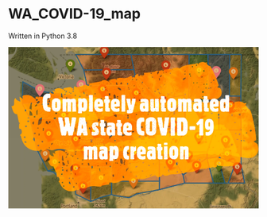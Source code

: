 # WA_COVID-19_map

Written in Python 3.8

[![WA_COVID-19_MAP](pic/covid_sm.PNG)](https://www.linkedin.com/feed/update/urn:li:activity:6737203779252436993 "Video")
